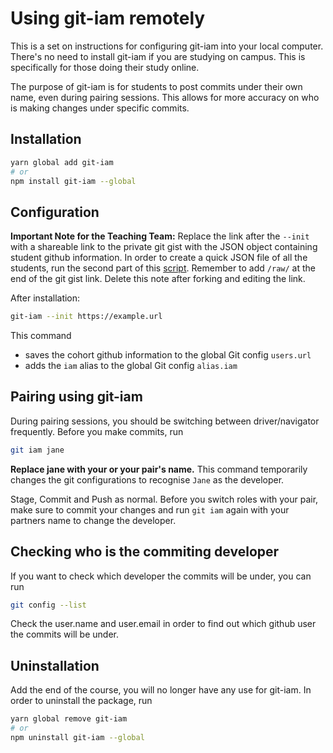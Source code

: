 # Using git-iam remotely

This is a set on instructions for configuring git-iam into your local computer. There's no need to install git-iam if you are studying on campus. This is specifically for those doing their study online. 

The purpose of git-iam is for students to post commits under their own name, even during pairing sessions. This allows for more accuracy on who is making changes under specific commits.

## Installation

```sh
yarn global add git-iam
# or
npm install git-iam --global
```

## Configuration

**Important Note for the Teaching Team:** Replace the link after the `--init` with a shareable link to the private git gist with the JSON object containing student github information. In order to create a quick JSON file of all the students, run the second part of this [script](https://github.com/dev-academy-programme/teaching-guide/tree/main/resources/scripts/add-people-to-github-org). Remember to add `/raw/` at the end of the git gist link. Delete this note after forking and editing the link.

After installation:

```sh
git-iam --init https://example.url
```

This command

* saves the cohort github information to the global Git config `users.url`
* adds the `iam` alias to the global Git config `alias.iam`

## Pairing using git-iam

During pairing sessions, you should be switching between driver/navigator frequently. Before you make commits, run 

```sh
git iam jane
```
**Replace jane with your or your pair's name.**
This command temporarily changes the git configurations to recognise `Jane` as the developer. 

Stage, Commit and Push as normal. Before you switch roles with your pair, make sure to commit your changes and run `git iam` again with your partners name to change the developer.

## Checking who is the commiting developer

If you want to check which developer the commits will be under, you can run

```sh
git config --list
```

Check the user.name and user.email in order to find out which github user the commits will be under.

## Uninstallation

Add the end of the course, you will no longer have any use for git-iam. In order to uninstall the package, run

```sh
yarn global remove git-iam
# or
npm uninstall git-iam --global
```
